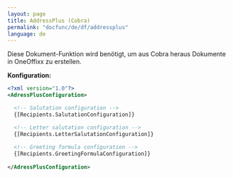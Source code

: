 ```yaml
---
layout: page
title: AddressPlus (Cobra)
permalink: "docfunc/de/df/addressplus"
language: de
---
```


Diese Dokument-Funktion wird benötigt, um aus Cobra heraus Dokumente in OneOffixx zu erstellen.

__Konfiguration:__
```xml
<?xml version="1.0"?>
<AdressPlusConfiguration>

  <!-- Salutation configuration -->
  {[Recipients.SalutationConfiguration]}

  <!-- Letter salutation configuration -->
  {[Recipients.LetterSalutationConfiguration]}
  
  <!-- Greeting formula configuration -->
  {[Recipients.GreetingFormulaConfiguration]}
  
</AdressPlusConfiguration>
```